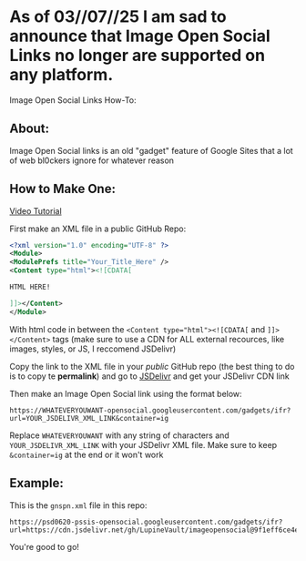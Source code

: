 # As of 03//07//25 I am sad to announce that Image Open Social Links no longer are supported on any platform.

Image Open Social Links How-To:

## About:
Image Open Social links is an old "gadget" feature of Google Sites that a lot  of web bl0ckers ignore for whatever reason


## How to Make One:

[Video Tutorial](https://youtu.be/52dn2tt5Lhg)

First make an XML file in a public GitHub Repo:
```xml
<?xml version="1.0" encoding="UTF-8" ?>
<Module>
<ModulePrefs title="Your_Title_Here" />
<Content type="html"><![CDATA[

HTML HERE!

]]></Content>
</Module>
```

With html code in between the `<Content type="html"><![CDATA[` and `]]></Content>` tags (make sure to use a CDN for ALL external recources, like images, styles, or JS, I reccomend JSDelivr)

Copy the link to the XML file in your *public* GitHub repo (the best thing to do is to copy te __permalink__) and go to [JSDelivr](https://www.jsdelivr.com/github) and get your JSDelivr CDN link

Then make an Image Open Social link using the format below:

`https://WHATEVERYOUWANT-opensocial.googleusercontent.com/gadgets/ifr?url=YOUR_JSDELIVR_XML_LINK&container=ig`

Replace `WHATEVERYOUWANT` with any string of characters and `YOUR_JSDELIVR_XML_LINK` with your JSDelivr XML file. Make sure to keep `&container=ig` at the end or it won't work

## Example:
This is the `gnspn.xml` file in this repo:
```url
https://psd0620-pssis-opensocial.googleusercontent.com/gadgets/ifr?url=https://cdn.jsdelivr.net/gh/LupineVault/imageopensocial@9f1eff6ce4e7a418ad4783259673b2e9b71aca19/gnspn.xml&container=ig
```

You're good to go!
